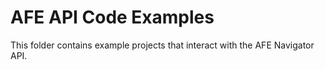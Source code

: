# AFE API Code Examples

This folder contains example projects that interact with the AFE Navigator API.

